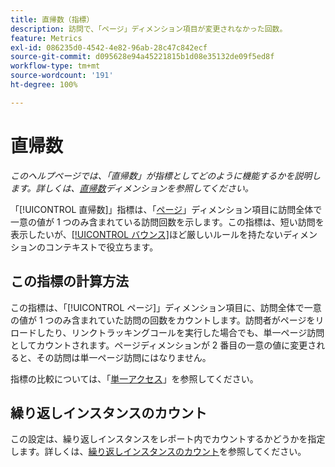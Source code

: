 ```yaml
---
title: 直帰数（指標）
description: 訪問で、「ページ」ディメンション項目が変更されなかった回数。
feature: Metrics
exl-id: 086235d0-4542-4e82-96ab-28c47c842ecf
source-git-commit: d095628e94a45221815b1d08e35132de09f5ed8f
workflow-type: tm+mt
source-wordcount: '191'
ht-degree: 100%

---
```


# 直帰数

*このヘルプページでは、「直帰数」が指標としてどのように機能するかを説明します。詳しくは、[直帰数](../dimensions/single-page-visits.md)ディメンションを参照してください。*

「[!UICONTROL 直帰数][](overview.md)」指標は、「[ページ](../dimensions/page.md)」ディメンション項目に訪問全体で一意の値が 1 つのみ含まれている訪問回数を示します。この指標は、短い訪問を表示したいが、[[!UICONTROL バウンス]](bounces.md)ほど厳しいルールを持たないディメンションのコンテキストで役立ちます。

## この指標の計算方法

この指標は、「[!UICONTROL ページ]」ディメンション項目に、訪問全体で一意の値が 1 つのみ含まれていた訪問の回数をカウントします。訪問者がページをリロードしたり、リンクトラッキングコールを実行した場合でも、単一ページ訪問としてカウントされます。ページディメンションが 2 番目の一意の値に変更されると、その訪問は単一ページ訪問にはなりません。

指標の比較については、「[単一アクセス](single-access.md)」を参照してください。

## 繰り返しインスタンスのカウント

この設定は、繰り返しインスタンスをレポート内でカウントするかどうかを指定します。詳しくは、[繰り返しインスタンスのカウント](/help/components/metrics/count-repeat-instances.md)を参照してください。
